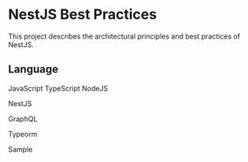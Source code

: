 # NestJS Best Practices

This project describes the architectural principles and best practices of NestJS.

## Language 
JavaScript
TypeScript
NodeJS

NestJS

GraphQL

Typeorm

Sample

